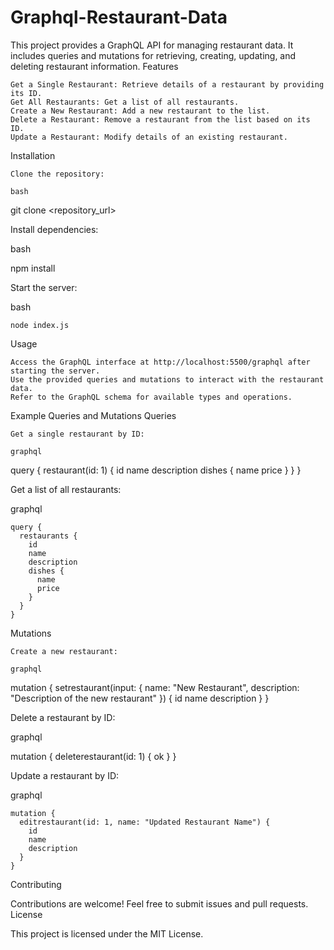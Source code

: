 # Graphql-Restaurant-Data

This project provides a GraphQL API for managing restaurant data. It includes queries and mutations for retrieving, creating, updating, and deleting restaurant information.
Features

    Get a Single Restaurant: Retrieve details of a restaurant by providing its ID.
    Get All Restaurants: Get a list of all restaurants.
    Create a New Restaurant: Add a new restaurant to the list.
    Delete a Restaurant: Remove a restaurant from the list based on its ID.
    Update a Restaurant: Modify details of an existing restaurant.

Installation

    Clone the repository:

    bash

git clone <repository_url>

Install dependencies:

bash

npm install

Start the server:

bash

    node index.js

Usage

    Access the GraphQL interface at http://localhost:5500/graphql after starting the server.
    Use the provided queries and mutations to interact with the restaurant data.
    Refer to the GraphQL schema for available types and operations.

Example Queries and Mutations
Queries

    Get a single restaurant by ID:

    graphql

query {
  restaurant(id: 1) {
    id
    name
    description
    dishes {
      name
      price
    }
  }
}

Get a list of all restaurants:

graphql

    query {
      restaurants {
        id
        name
        description
        dishes {
          name
          price
        }
      }
    }

Mutations

    Create a new restaurant:

    graphql

mutation {
  setrestaurant(input: { name: "New Restaurant", description: "Description of the new restaurant" }) {
    id
    name
    description
  }
}

Delete a restaurant by ID:

graphql

mutation {
  deleterestaurant(id: 1) {
    ok
  }
}

Update a restaurant by ID:

graphql

    mutation {
      editrestaurant(id: 1, name: "Updated Restaurant Name") {
        id
        name
        description
      }
    }

Contributing

Contributions are welcome! Feel free to submit issues and pull requests.
License

This project is licensed under the MIT License.
